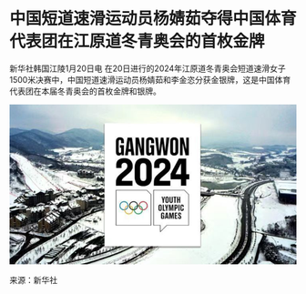 # 中国短道速滑运动员杨婧茹夺得中国体育代表团在江原道冬青奥会的首枚金牌

新华社韩国江陵1月20日电
在20日进行的2024年江原道冬青奥会短道速滑女子1500米决赛中，中国短道速滑运动员杨婧茹和李金恣分获金银牌，这是中国体育代表团在本届冬青奥会的首枚金牌和银牌。

![ab26d6b967b0195f9c6e25cd1561f08f.jpg](https://raw.githubusercontent.com/qqhsx/qqnews_image/main/2024/01/20/中国短道速滑运动员杨婧茹夺得中国体育代表团在江原道冬青奥会的首枚金牌/ab26d6b967b0195f9c6e25cd1561f08f.jpg)

来源：新华社

